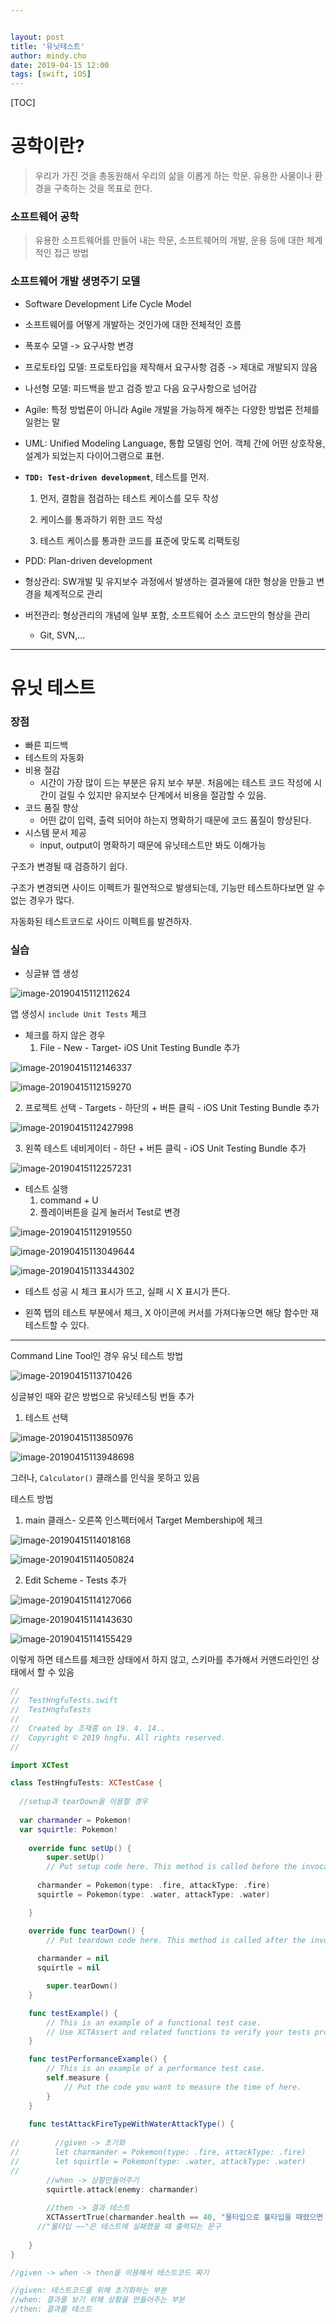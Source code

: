 ```yaml
---


layout: post
title: '유닛테스트'
author: mindy.cho
date: 2019-04-15 12:00
tags: [swift, iOS]
---
```






[TOC]

# 공학이란?

> 우리가 가진 것을 총동원해서 우리의 삶을 이롭게 하는 학문. 유용한 사물이나 환경을 구축하는 것을 목표로 한다.

### 소프트웨어 공학

>  유용한 소프트웨어를 만들어 내는 학문, 소프트웨어의 개발, 운용 등에 대한 체계적인 접근 방법



### 소프트웨어 개발 생명주기 모델

- Software Development Life Cycle Model
- 소프트웨어를 어떻게 개발하는 것인가에 대한 전체적인 흐름

- 폭포수 모델 -> 요구사항 변경

- 프로토타입 모델: 프로토타입을 제작해서 요구사항 검증
   -> 제대로 개발되지 않음

- 나선형 모델: 피드백을 받고 검증 받고 다음 요구사항으로 넘어감

- Agile: 특정 방법론이 아니라 Agile 개발을 가능하게 해주는 다양한 방법론 전체를 일컫는 말

- UML: Unified Modeling Language, 통합 모델링 언어. 객체 간에 어떤 상호작용, 설계가 되었는지 다이어그램으로 표현.

- **`TDD: Test-driven development`**, 테스트를 먼저.

  1. 먼저, 결함을 점검하는 테스트 케이스를 모두 작성

  2. 케이스를 통과하기 위한 코드 작성

  3. 테스트 케이스를 통과한 코드를 표준에 맞도록 리팩토링

- PDD: Plan-driven development

- 형상관리: SW개발 및 유지보수 과정에서 발생하는 결과물에 대한 형상을 만들고 변경을 체계적으로 관리

- 버전관리: 형상관리의 개념에 일부 포함, 소프트웨어 소스 코드만의 형상을 관리

  - Git, SVN,...

---



# 유닛 테스트

### 장점

- 빠른 피드백
- 테스트의 자동화
- 비용 절감
  - 시간이 가장 많이 드는 부분은 유지 보수 부분. 처음에는 테스트 코드 작성에 시간이 걸릴 수 있지만 유지보수 단계에서 비용을 절감할 수 있음.
- 코드 품질 향상
  - 어떤 값이 입력, 출력 되어야 하는지 명확하기 때문에 코드 품질이 향상된다.
- 시스템 문서 제공
  - input, output이 명확하기 때문에 유닛테스트만 봐도 이해가능



구조가 변경될 때 검증하기 쉽다. 

구조가 변경되면 사이드 이펙트가 필연적으로 발생되는데, 기능만 테스트하다보면 알 수 없는 경우가 많다.

자동화된 테스트코드로 사이드 이펙트를 발견하자.



### 실습

- 싱글뷰 앱 생성 

![image-20190415112112624](/files/2019-04-15-UnitTest.assets/image-20190415112112624.png)

앱 생성시 `include Unit Tests` 체크

- 체크를 하지 않은 경우 
  1. File - New - Target- iOS Unit Testing Bundle 추가

![image-20190415112146337](/files/2019-04-15-UnitTest.assets/image-20190415112146337.png)

![image-20190415112159270](/files/2019-04-15-UnitTest.assets/image-20190415112159270.png)



2. 프로젝트 선택 - Targets - 하단의 + 버튼 클릭 -  iOS Unit Testing Bundle 추가

![image-20190415112427998](/files/2019-04-15-UnitTest.assets/image-20190415112427998.png)



3. 왼쪽 테스트 네비게이터 - 하단 + 버튼 클릭 -  iOS Unit Testing Bundle 추가

![image-20190415112257231](/files/2019-04-15-UnitTest.assets/image-20190415112257231.png)





- 테스트 실행
  1. command + U
  2. 플레이버튼을 길게 눌러서 Test로 변경

![image-20190415112919550](/files/2019-04-15-UnitTest.assets/image-20190415112919550.png)

![image-20190415113049644](/files/2019-04-15-UnitTest.assets/image-20190415113049644.png)



![image-20190415113344302](/files/2019-04-15-UnitTest.assets/image-20190415113344302.png)



- 테스트 성공 시 체크 표시가 뜨고, 실패 시 X 표시가 뜬다. 

- 왼쪽 탭의 테스트 부분에서 체크, X 아이콘에 커서를 가져다놓으면 해당 함수만 재테스트할 수 있다. 



----

Command Line Tool인  경우 유닛 테스트 방법



![image-20190415113710426](/files/2019-04-15-UnitTest.assets/image-20190415113710426.png)

싱글뷰인 때와 같은 방법으로 유닛테스팅 번들 추가 

1. 테스트 선택

![image-20190415113850976](/files/2019-04-15-UnitTest.assets/image-20190415113850976.png)



![image-20190415113948698](/files/2019-04-15-UnitTest.assets/image-20190415113948698.png)

그러나, `Calculator()` 클래스를 인식을 못하고 있음

테스트 방법 

1. main 클래스- 오른쪽 인스펙터에서 Target Membership에 체크

![image-20190415114018168](/files/2019-04-15-UnitTest.assets/image-20190415114018168.png)



![image-20190415114050824](/files/2019-04-15-UnitTest.assets/image-20190415114050824.png)

2. Edit Scheme - Tests 추가

![image-20190415114127066](/files/2019-04-15-UnitTest.assets/image-20190415114127066.png)



![image-20190415114143630](/files/2019-04-15-UnitTest.assets/image-20190415114143630.png)

![image-20190415114155429](/files/2019-04-15-UnitTest.assets/image-20190415114155429.png)

이렇게 하면 테스트를 체크한 상태에서 하지 않고, 스키마를 추가해서 커맨드라인인 상태에서 할 수 있음





```swift
//
//  TestHngfuTests.swift
//  TestHngfuTests
//
//  Created by 조재흥 on 19. 4. 14..
//  Copyright © 2019 hngfu. All rights reserved.
//

import XCTest

class TestHngfuTests: XCTestCase {
  
  //setup과 tearDown을 이용할 경우
  
  var charmander = Pokemon!
  var squirtle: Pokemon!
    
    override func setUp() {
        super.setUp()
        // Put setup code here. This method is called before the invocation of each test method in the class.
      
      charmander = Pokemon(type: .fire, attackType: .fire)
      squirtle = Pokemon(type: .water, attackType: .water)

    }

    override func tearDown() {
        // Put teardown code here. This method is called after the invocation of each test method in the class.
      
      charmander = nil
      squirtle = nil

        super.tearDown()
    }

    func testExample() {
        // This is an example of a functional test case.
        // Use XCTAssert and related functions to verify your tests produce the correct results.
    }

    func testPerformanceExample() {
        // This is an example of a performance test case.
        self.measure {
            // Put the code you want to measure the time of here.
        }
    }
    
    func testAttackFireTypeWithWaterAttackType() {
        
//        //given -> 초기화
//        let charmander = Pokemon(type: .fire, attackType: .fire)
//        let squirtle = Pokemon(type: .water, attackType: .water)
//
        //when -> 상황만들어주기
        squirtle.attack(enemy: charmander)
        
        //then -> 결과 테스트
        XCTAssertTrue(charmander.health == 40, "물타입으로 불타입을 때렸으면 40이 남아야하는데 뭔가 잘 못됨.")
      //"물타입 ~~"은 테스트에 실패했을 때 출력되는 문구
      
    }
}

//given -> when -> then을 이용해서 테스트코드 짜기

//given: 테스트코드를 위해 초기화하는 부분
//when: 결과를 보기 위해 상황을 만들어주는 부분
//then: 결과를 테스트

```

